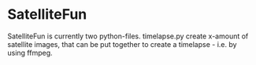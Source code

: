 # SatelliteFun

SatelliteFun is currently two python-files. timelapse.py create x-amount of satellite images, that can be put together to create a timelapse - i.e. by using ffmpeg.
